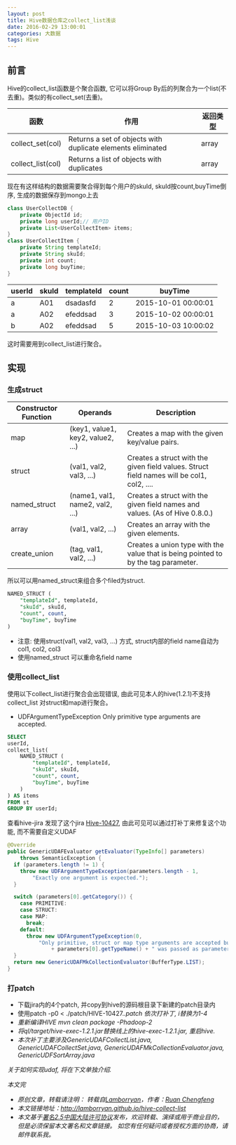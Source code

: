 ```yaml
---
layout: post
title: Hive数据仓库之collect_list浅谈
date: 2016-02-29 13:00:01
categories: 大数据
tags: Hive
---
```


## 前言
Hive的collect_list函数是个聚合函数, 它可以将Group By后的列聚合为一个list(不去重)。类似的有collect_set(去重)。

函数        |作用     |返回类型
-------    |------   |------
collect_set(col) |Returns a set of objects with duplicate elements eliminated |array
collect_list(col)|Returns a list of objects with duplicates |array

现在有这样结构的数据需要聚合得到每个用户的skuId, skuId按count,buyTime倒序, 生成的数据保存到mongo上去

``` Java
class UserCollectDB {
    private ObjectId id;
	private long userId;// 用户ID
	private List<UserCollectItem> items;
}
class UserCollectItem {
    private String templateId;
    private String skuId;
    private int count;
    private long buyTime;
}
```

userId        |skuId     |templateId | count |buyTime
-------       |------    |------     |------ |------
a             | A01      |dsadasfd   | 2     | 2015-10-01 00:00:01
a             | A02      |efeddsad   | 3     | 2015-10-02 00:00:01
b             | A02      |efeddsad   | 5     | 2015-10-03 10:00:02

这时需要用到collect_list进行聚合。

## 实现

### 生成struct

Constructor Function | Operands | Description
---------------------|----------|------------
map|(key1, value1, key2, value2, ...)|Creates a map with the given key/value pairs.
struct| (val1, val2, val3, ...)|Creates a struct with the given field values. Struct field names will be col1, col2, ....
named_struct|(name1, val1, name2, val2, ...)|Creates a struct with the given field names and values. (As of Hive 0.8.0.)
array|(val1, val2, ...)|Creates an array with the given elements.
create_union|(tag, val1, val2, ...)|Creates a union type with the value that is being pointed to by the tag parameter.

所以可以用named_struct来组合多个filed为struct.

``` sql
NAMED_STRUCT (
    "templateId", templateId,
    "skuId", skuId,
    "count", count,
    "buyTime", buyTime
)
```

* 注意: 使用struct(val1, val2, val3, ...) 方式, struct内部的field name自动为col1, col2, col3
* 使用named_struct 可以重命名field name

### 使用collect_list

使用以下collect_list进行聚合会出现错误, 由此可见本人的hive(1.2.1)不支持collect_list 对struct和map进行聚合。

* UDFArgumentTypeException Only primitive type arguments are accepted.

``` sql
SELECT
userId,
collect_list(
    NAMED_STRUCT (
        "templateId", templateId,
        "skuId", skuId,
        "count", count,
        "buyTime", buyTime
    )
) AS items
FROM st
GROUP BY userId;
```

查看hive-jira 发现了这个jira [Hive-10427](https://issues.apache.org/jira/browse/HIVE-10427), 由此可见可以通过打补丁来修复这个功能, 而不需要自定义UDAF

``` Java
@Override
public GenericUDAFEvaluator getEvaluator(TypeInfo[] parameters)
    throws SemanticException {
  if (parameters.length != 1) {
    throw new UDFArgumentTypeException(parameters.length - 1,
        "Exactly one argument is expected.");
  }

  switch (parameters[0].getCategory()) {
    case PRIMITIVE:
    case STRUCT:
    case MAP:
      break;
    default:
      throw new UDFArgumentTypeException(0,
          "Only primitive, struct or map type arguments are accepted but "
              + parameters[0].getTypeName() + " was passed as parameter 1.");
  }
  return new GenericUDAFMkCollectionEvaluator(BufferType.LIST);
}
```

### 打patch

* 下载jira内的4个patch, 并copy到hive的源码根目录下新建的patch目录内
* 使用patch -p0 < ./patch/HIVE-10427.<i>.patch 依次打补丁, i替换为1-4
* 重新编译HIVE mvn clean package -Phadoop-2
* 将ql/target/hive-exec-1.2.1.jar替换线上的hive-exec-1.2.1.jar, 重启hive.
* 本次补丁主要涉及GenericUDAFCollectList.java, GenericUDAFCollectSet.java, GenericUDAFMkCollectionEvaluator.java, GenericUDFSortArray.java

关于如何实现udaf, 将在下文单独介绍.

本文完


* 原创文章，转载请注明： 转载自[Lamborryan](<http://lamborryan.github.io>)，作者：[Ruan Chengfeng](<http://lamborryan.github.io/about/>)
* 本文链接地址：http://lamborryan.github.io/hive-collect-list
* 本文基于[署名2.5中国大陆许可协议](<http://creativecommons.org/licenses/by/2.5/cn/>)发布，欢迎转载、演绎或用于商业目的，但是必须保留本文署名和文章链接。 如您有任何疑问或者授权方面的协商，请邮件联系我。
